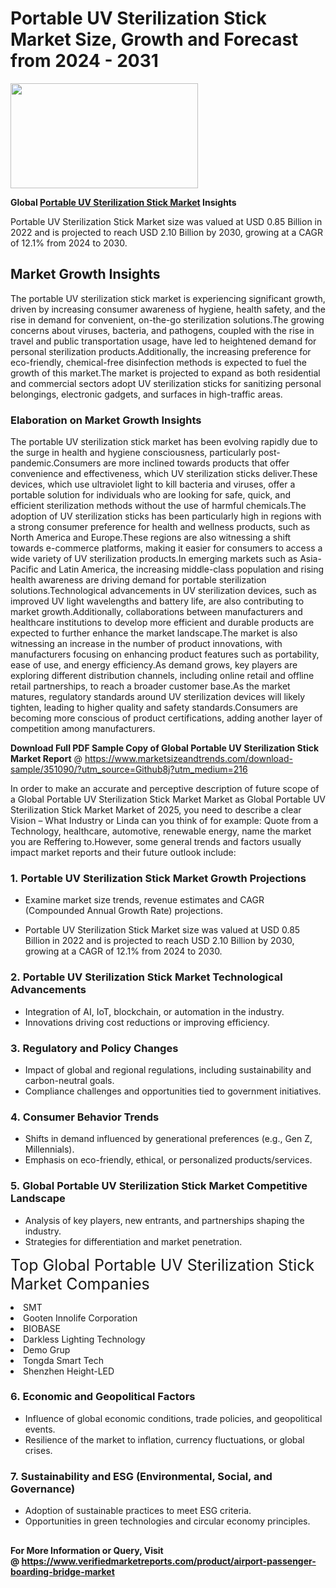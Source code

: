 <H1>Portable UV Sterilization Stick Market Size, Growth and Forecast from 2024 - 2031</H1><img class="aligncenter size-medium wp-image-584254" src="https://thirdeyenews.in/wp-content/uploads/2024/09/Global-Market-Research-300x168.jpeg" alt="" width="300" height="168" /><p><strong>Global&nbsp;<a href="https://www.marketsizeandtrends.com/download-sample/351090/?utm_source=Github8j?utm_medium=216">Portable UV Sterilization Stick Market</a> Insights</strong></p><p>Portable UV Sterilization Stick Market size was valued at USD 0.85 Billion in 2022 and is projected to reach USD 2.10 Billion by 2030, growing at a CAGR of 12.1% from 2024 to 2030.</p><p><h2>Market Growth Insights</h2> The portable UV sterilization stick market is experiencing significant growth, driven by increasing consumer awareness of hygiene, health safety, and the rise in demand for convenient, on-the-go sterilization solutions.The growing concerns about viruses, bacteria, and pathogens, coupled with the rise in travel and public transportation usage, have led to heightened demand for personal sterilization products.Additionally, the increasing preference for eco-friendly, chemical-free disinfection methods is expected to fuel the growth of this market.The market is projected to expand as both residential and commercial sectors adopt UV sterilization sticks for sanitizing personal belongings, electronic gadgets, and surfaces in high-traffic areas. <h3>Elaboration on Market Growth Insights</h3> The portable UV sterilization stick market has been evolving rapidly due to the surge in health and hygiene consciousness, particularly post-pandemic.Consumers are more inclined towards products that offer convenience and effectiveness, which UV sterilization sticks deliver.These devices, which use ultraviolet light to kill bacteria and viruses, offer a portable solution for individuals who are looking for safe, quick, and efficient sterilization methods without the use of harmful chemicals.The adoption of UV sterilization sticks has been particularly high in regions with a strong consumer preference for health and wellness products, such as North America and Europe.These regions are also witnessing a shift towards e-commerce platforms, making it easier for consumers to access a wide variety of UV sterilization products.In emerging markets such as Asia-Pacific and Latin America, the increasing middle-class population and rising health awareness are driving demand for portable sterilization solutions.Technological advancements in UV sterilization devices, such as improved UV light wavelengths and battery life, are also contributing to market growth.Additionally, collaborations between manufacturers and healthcare institutions to develop more efficient and durable products are expected to further enhance the market landscape.The market is also witnessing an increase in the number of product innovations, with manufacturers focusing on enhancing product features such as portability, ease of use, and energy efficiency.As demand grows, key players are exploring different distribution channels, including online retail and offline retail partnerships, to reach a broader customer base.As the market matures, regulatory standards around UV sterilization devices will likely tighten, leading to higher quality and safety standards.Consumers are becoming more conscious of product certifications, adding another layer of competition among manufacturers.</p><p><span class=""><strong>Download Full PDF Sample Copy of Global Portable UV Sterilization Stick Market Report</strong> @ <a href="https://www.marketsizeandtrends.com/download-sample/351090/?utm_source=Github8j?utm_medium=216" target="_blank">https://www.marketsizeandtrends.com/download-sample/351090/?utm_source=Github8j?utm_medium=216</a></span></p><p>In order to make an accurate and perceptive description of future scope of a Global&nbsp;Portable UV Sterilization Stick Market Market as Global&nbsp;Portable UV Sterilization Stick Market Market of 2025, you need to describe a clear Vision &ndash; What Industry or Linda can you think of for example: Quote from a Technology, healthcare, automotive, renewable energy, name the market you are Reffering to.However, some general trends and factors usually impact market reports and their future outlook include:</p><h3>1.&nbsp;<strong>Portable UV Sterilization Stick Market Growth Projections</strong></h3><ul><li>Examine market size trends, revenue estimates and CAGR (Compounded Annual Growth Rate) projections.</li><li><p>Portable UV Sterilization Stick Market size was valued at USD 0.85 Billion in 2022 and is projected to reach USD 2.10 Billion by 2030, growing at a CAGR of 12.1% from 2024 to 2030.</p></li></ul><h3>2.&nbsp;<strong>Portable UV Sterilization Stick Market Technological Advancements</strong></h3><ul><li>Integration of AI, IoT, blockchain, or automation in the industry.</li><li>Innovations driving cost reductions or improving efficiency.</li></ul><h3>3.&nbsp;<strong>Regulatory and Policy Changes</strong></h3><ul><li>Impact of global and regional regulations, including sustainability and carbon-neutral goals.</li><li>Compliance challenges and opportunities tied to government initiatives.</li></ul><h3>4.&nbsp;<strong>Consumer Behavior Trends</strong></h3><ul><li>Shifts in demand influenced by generational preferences (e.g., Gen Z, Millennials).</li><li>Emphasis on eco-friendly, ethical, or personalized products/services.</li></ul><h3>5.&nbsp;<strong>Global Portable UV Sterilization Stick Market Competitive Landscape</strong></h3><ul><li>Analysis of key players, new entrants, and partnerships shaping the industry.</li><li>Strategies for differentiation and market penetration.</li></ul><p data-pm-slice="1 1 []"><span style="color: inherit; font-family: inherit; font-size: 25px;">Top Global Portable UV Sterilization Stick Market Companies</span></p><div class="" data-test-id=""><p><li>SMT</li><li> Gooten Innolife Corporation</li><li> BIOBASE</li><li> Darkless Lighting Technology</li><li> Demo Grup</li><li> Tongda Smart Tech</li><li> Shenzhen Height-LED</li></p></div><h3>6.&nbsp;<strong>Economic and Geopolitical Factors</strong></h3><ul><li>Influence of global economic conditions, trade policies, and geopolitical events.</li><li>Resilience of the market to inflation, currency fluctuations, or global crises.</li></ul><h3>7.&nbsp;<strong>Sustainability and ESG (Environmental, Social, and Governance)</strong></h3><ul><li>Adoption of sustainable practices to meet ESG criteria.</li><li>Opportunities in green technologies and circular economy principles.</li></ul><h2><strong style="font-size: 14px;">For More Information or Query, Visit @&nbsp;</strong><a style="background-color: #ffffff; font-size: 14px;" href="https://www.marketsizeandtrends.com/report/portable-uv-sterilization-stick-market/" target="_blank">https://www.verifiedmarketreports.com/product/airport-passenger-boarding-bridge-market</a></h2>